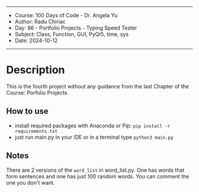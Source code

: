
**********************************************************************
*    Course: 100 Days of Code - Dr. Angela Yu
*    Author: Radu Chiriac
*    Day: 86 - Portfolio Projects - Typing Speed Tester
*    Subject: Class, Function, GUI, PyQt5, time, sys
*    Date: 2024-10-12
**********************************************************************


# Description

This is the fourth project without any guidance from the last Chapter of the Course: Porfolio Projects.

## How to use
- install required packages with Anaconda or Pip: `pip install -r requirements.txt`
- just run main.py in your IDE or in a terminal type `python3 main.py`


## Notes
There are 2 versions of the `word_list` in word_list.py. One has words that form sentences and one has just 100 random words. You can comment the one you don't want.